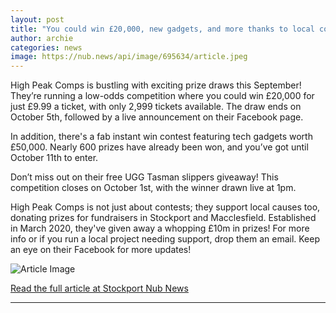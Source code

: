 ```yaml
---
layout: post
title: "You could win £20,000, new gadgets, and more thanks to local competitions company"
author: archie
categories: news
image: https://nub.news/api/image/695634/article.jpeg
---
```

High Peak Comps is bustling with exciting prize draws this September! They’re running a low-odds competition where you could win £20,000 for just £9.99 a ticket, with only 2,999 tickets available. The draw ends on October 5th, followed by a live announcement on their Facebook page. 

In addition, there's a fab instant win contest featuring tech gadgets worth £50,000. Nearly 600 prizes have already been won, and you’ve got until October 11th to enter. 

Don’t miss out on their free UGG Tasman slippers giveaway! This competition closes on October 1st, with the winner drawn live at 1pm.

High Peak Comps is not just about contests; they support local causes too, donating prizes for fundraisers in Stockport and Macclesfield. Established in March 2020, they've given away a whopping £10m in prizes! For more info or if you run a local project needing support, drop them an email. Keep an eye on their Facebook for more updates!

![Article Image](https://nub.news/api/image/695634/article.jpeg)

[Read the full article at Stockport Nub News](https://stockport.nub.news/news/advertisement-features/sp8536-you-could-win-ps20000-new-gadgets-and-more-thanks-to-local-competitions-company-273407)

---
